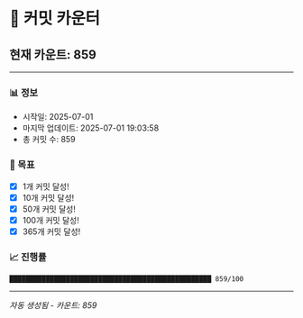# 🔢 커밋 카운터

## 현재 카운트: 859

---

### 📊 정보
- 시작일: 2025-07-01
- 마지막 업데이트: 2025-07-01 19:03:58
- 총 커밋 수: 859

### 🎯 목표
- [x] 1개 커밋 달성!
- [x] 10개 커밋 달성!
- [x] 50개 커밋 달성!
- [x] 100개 커밋 달성!
- [x] 365개 커밋 달성!

### 📈 진행률
```
██████████████████████████████████████████████████ 859/100
```

---
*자동 생성됨 - 카운트: 859*
